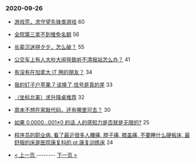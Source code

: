 ### 2020-09-26 
- [游戏荒，求守望先锋类游戏](https://www.v2ex.com/t/710601) 60
- [全院第三拿不到推免名额](https://www.v2ex.com/t/710580) 56
- [长辈沉迷拼夕夕，怎么破？](https://www.v2ex.com/t/710607) 55
- [公交车上有人大吵大闹导致听不清报站怎么办？](https://www.v2ex.com/t/710604) 41
- [有没有在加拿大 IT 圈的朋友？](https://www.v2ex.com/t/710613) 34
- [我的钉子户苹果 7 该换了,信号是真的差](https://www.v2ex.com/t/710593) 33
- [（坐标北美）求升降桌推荐](https://www.v2ex.com/t/710577) 32
- [周末不想在家敲代码，还有哪里可去？](https://www.v2ex.com/t/710608) 30
- [如果 0.0000...001≠0 的话,人的感知力是否就是无限的?](https://www.v2ex.com/t/710651) 25
- [程序员的职业病. 看了最近很多人腰痛, 脖子痛, 膝盖痛, 不要睡什么硬板床, 最舒服的床是医院康复科的 pt 康复训练床](https://www.v2ex.com/t/710589) 24 

- [ < 上一页 ](https://github.com/able8/v2ex-hot-record/blob/master/2020-09-25.md) -------- [ 下一页 > ](https://github.com/able8/v2ex-hot-record/blob/master/2020-09-27.md)